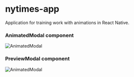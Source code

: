 # nytimes-app

Application for training work with animations in React Native.

### AnimatedModal component

![AnimatedModal](./gif/animated-modal.gif)

### PreviewModal component

![AnimatedModal](./gif/preview-modal.gif)
